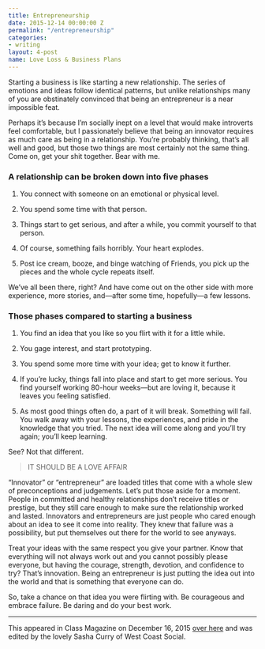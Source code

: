```yaml
---
title: Entrepreneurship
date: 2015-12-14 00:00:00 Z
permalink: "/entrepreneurship"
categories:
- writing
layout: 4-post
name: Love Loss & Business Plans
---
```


Starting a business is like starting a new relationship. The series of emotions and ideas follow identical patterns, but unlike relationships many of you are obstinately convinced that being an entrepreneur is a near impossible feat.

Perhaps it’s because I’m socially inept on a level that would make introverts feel comfortable, but I passionately believe that being an innovator requires as much care as being in a relationship. You’re probably thinking, that’s all well and good, but those two things are most certainly not the same thing. Come on, get your shit together. Bear with me.

### A relationship can be broken down into five phases

1. You connect with someone on an emotional or physical level.

2. You spend some time with that person.

3. Things start to get serious, and after a while, you commit yourself to that person.

4. Of course, something fails horribly. Your heart explodes.

5. Post ice cream, booze, and binge watching of Friends, you pick up the pieces and the whole cycle repeats itself.

We’ve all been there, right? And have come out on the other side with more experience, more stories, and—after some time, hopefully—a few lessons.

### Those phases compared to starting a business

1. You find an idea that you like so you flirt with it for a little while.

2. You gage interest, and start prototyping.

3. You spend some more time with your idea; get to know it further.

4.  If you’re lucky, things fall into place and start to get more serious. You find yourself working 80-hour weeks—but are loving it, because it leaves you feeling satisfied.

5. As most good things often do, a part of it will break. Something will fail. You walk away with your lessons, the experiences, and pride in the knowledge that you tried. The next idea will come along and you’ll try again; you’ll keep learning.

See? Not that different.

> IT SHOULD BE A LOVE AFFAIR

“Innovator” or “entrepreneur” are loaded titles that come with a whole slew of preconceptions and judgements. Let’s put those aside for a moment. People in committed and healthy relationships don’t receive titles or prestige, but they still care enough to make sure the relationship worked and lasted. Innovators and entrepreneurs are just people who cared enough about an idea to see it come into reality. They knew that failure was a possibility, but put themselves out there for the world to see anyways.

Treat your ideas with the same respect you give your partner. Know that everything will not always work out and you cannot possibly please everyone, but having the courage, strength, devotion, and confidence to try? That’s innovation. Being an entrepreneur is just putting the idea out into the world and that is something that everyone can do.

So, take a chance on that idea you were flirting with. Be courageous and embrace failure. Be daring and do your best work.

* * *
This appeared in Class Magazine on December 16, 2015 [over here](http://classmagazine.ca/2015/12/16/love-lust-business-plans-the-5-phases-of-starting-up-in-your-twenties/) and was edited by the lovely Sasha Curry of West Coast Social.